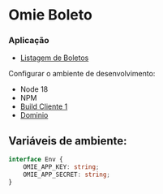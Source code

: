 # Omie Boleto

### Aplicação
- [Listagem de Boletos](src/Apps.md)

Configurar o ambiente de desenvolvimento:

- Node 18
- NPM
- [Build Cliente 1](.github/workflows/dili.yml)
- [Dominio](wrangler.toml)


## Variáveis de ambiente:
```ts
interface Env {
    OMIE_APP_KEY: string;
    OMIE_APP_SECRET: string;
}
```
